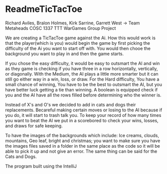 # ReadmeTicTacToe
Richard Aviles, Bralon Holmes, Kirk Sarrine, Garrett West -> Team Metaheads
    COSC 1337
    TTT WarGames Group Project
    
    
   We are creating a TicTacToe game against the Ai. How this would work is that the player(which is you) would begin the game by first picking the difficulty of the Ai you want to start off with. You would then chooe the background you want to play in and then the game starts. 
    
   If you chose the easy difficulty, it would be easy to outsmart the AI and win as they game is checking if you have three in a row horizontally, vertically, or diagonally. With the Medium, the AI plays a little more smarter but it can still go either way in a win, loss, or draw. For the Hard difficulty, You have a small chance of winning, You have to be the best to outsmart the AI, but you have better luck getting a tie than winning. A boolean is equipped check if you and the AI have all the rows filled before determining who the winner is. 
    
   Instead of X's and O's we decided to add in cats and dogs their replacements. Becareful making certain moves or losing to the AI because if you do, it will start to trash talk you. To keep your record of how many times you want to beat the AI we put in a scorebored to check your wins, losses, and draws for safe keeping. 
   
   To have the images of the backgrounds which include: Ice creams, clouds, mountains, Geo leaf, bright and christmas; you want to make sure you have the images files saved in a folder in the same place as the code so it will be able to pick it up and not give an error. The same thing can be said for the Cats and Dogs.

The program built using the IntelliJ

